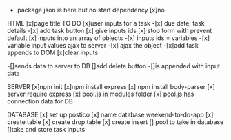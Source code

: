 - package.json is here but no start dependency
  [x]no

HTML
[x]page title TO DO
[x]user inputs for a task -[x] due date, task details -[x] add task button
[x] give inputs ids
[x] stop form with prevent default
[x] inputs into an array of objects -[x] inputs ids = variables -[x] variable input values ajax to server -[x] ajax the object -[x]add task appends to DOM
[x]clear inputs

-[]sends data to server to DB
[]add delete button
-[]is appended with input data

SERVER
[x]npm init
[x]npm install express
[x] npm install body-parser
[x] server require express
[x] pool.js in modules folder
[x] pool.js has connection data for DB

DATABASE
[x] set up postico
[x] name database weekend-to-do-app
[x] create table
[x] create drop table
[x] create insert
[] pool to take in database
[]take and store task inputs
